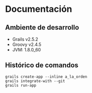 # Documentación

## Ambiente de desarrollo
  * Grails v2.5.2
  * Groovy v2.4.5
  * JVM: 1.8.0_60

## Histórico de comandos

```
grails create-app --inline a_la_orden
grails integrate-with --git
grails run-app
```
